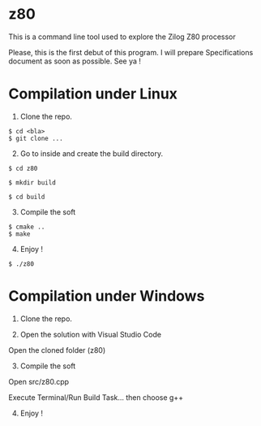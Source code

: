 # z80
This is a command line tool used to explore the Zilog Z80 processor

Please, this is the first debut of this program. I will prepare Specifications document as soon as possible.
See ya !

# Compilation under Linux
1. Clone the repo.

```
$ cd <bla>
$ git clone ...
```

2. Go to inside and create the build directory.

```
$ cd z80

$ mkdir build

$ cd build
```

3. Compile the soft

```
$ cmake ..
$ make
```

4. Enjoy !

`$ ./z80`

# Compilation under Windows
1. Clone the repo.

2. Open the solution with Visual Studio Code

Open the cloned folder (z80)

3. Compile the soft

Open src/z80.cpp

Execute Terminal/Run Build Task... then choose g++

4. Enjoy !
